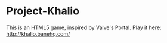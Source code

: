 Project-Khalio
==============

This is an HTML5 game, inspired by Valve's Portal. Play it here: http://khalio.banehq.com/